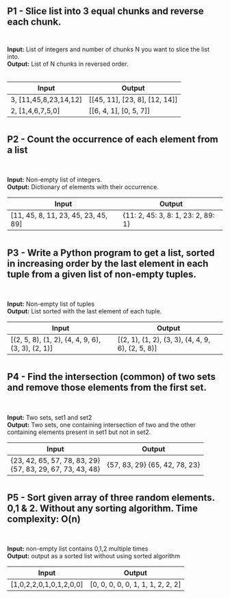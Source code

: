 ## P1 - Slice list into 3 equal chunks and reverse each chunk.<br><br>

**Input:** List of integers and number of chunks N you want to slice the list into.<br>
**Output:** List of N chunks in reversed order. <br><br>

   | Input | Output |
| ----- | ----- |
| 3, [11,45,8,23,14,12] | [[45, 11], [23, 8], [12, 14]] |
|  2, [1,4,6,7,5,0]  | [[6, 4, 1], [0, 5, 7]] |
#
## P2 - Count the occurrence of each element from a list
<br>

**Input:** Non-empty list of integers.<br>
**Output:** Dictionary of elements with their occurrence.<br>

| Input | Output |
| ----- | ----- |
| [11, 45, 8, 11, 23, 45, 23, 45, 89] | {11: 2, 45: 3, 8: 1, 23: 2, 89: 1} |
#


## P3 - Write a Python program to get a list, sorted in increasing order by the last element in each tuple from a given list of non-empty tuples.
<br>

**Input:** Non-empty list of tuples<br>
**Output:** List sorted with the last element of each tuple.

| Input | Output |
| ----- | ----- |
| [(2, 5, 8), (1, 2), (4, 4, 9, 6), (3, 3), (2, 1)] | [(2, 1), (1, 2), (3, 3), (4, 4, 9, 6), (2, 5, 8)] |
#


## P4 -  Find the intersection (common) of two sets and remove those elements from the first set.
 <br>


**Input:** Two sets, set1 and set2<br>
**Output:** Two sets, one containing intersection of two and the other containing elements present in set1 but not in set2.

| Input | Output |
| ----- | ----- |
| {23, 42, 65, 57, 78, 83, 29} <br> {57, 83, 29, 67, 73, 43, 48} | {57, 83, 29} {65, 42, 78, 23} |

#

## P5 - Sort given array of three random elements. 0,1 & 2. Without any sorting algorithm. Time complexity: O(n)
<br>

**Input:** non-empty list contains 0,1,2 multiple times<br>
**Output:** output as a sorted list without using sorted algorithm

| Input | Output |
| ----- | ----- |
| [1,0,2,2,0,1,0,1,2,0,0] | [0, 0, 0, 0, 0, 1, 1, 1, 2, 2, 2]  |
#